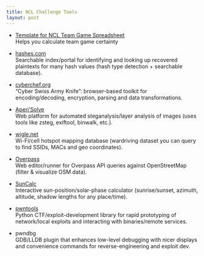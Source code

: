 ```yaml
---
title: NCL Challenge Tools
layout: post
---
```


- [Template for NCL Team Game Spreadsheet](https://docs.google.com/spreadsheets/d/1LbWelsiOC644HMjEbczUHIytiA-4EeqH/copy)  
  Helps you calculate team game certainty

- [hashes.com](hashes.com)  
  Searchable index/portal for identifying and looking up recovered plaintexts for many hash values (hash type detection + searchable database).

- [cyberchef.org](cyberchef.org)  
  “Cyber Swiss Army Knife”: browser-based toolkit for encoding/decoding, encryption, parsing and data transformations.

- [Aperi’Solve](aperisolve.com)  
  Web platform for automated steganalysis/layer analysis of images (uses tools like zsteg, exiftool, binwalk, etc.).

- [wigle.net](wigle.net)  
  Wi-Fi/cell hotspot mapping database (wardriving dataset you can query to find SSIDs, MACs and geo coordinates).

- [Overpass](https://overpass-turbo.eu/)  
  Web editor/runner for Overpass API queries against OpenStreetMap (filter & visualize OSM data).

- [SunCalc](https://www.suncalc.org/)  
  Interactive sun-position/solar-phase calculator (sunrise/sunset, azimuth, altitude, shadow lengths for any place/time).

- [pwntools](docs.pwntools.com)  
  Python CTF/exploit-development library for rapid prototyping of network/local exploits and interacting with binaries/remote services.

- pwndbg  
  GDB/LLDB plugin that enhances low-level debugging with nicer displays and convenience commands for reverse-engineering and exploit dev.